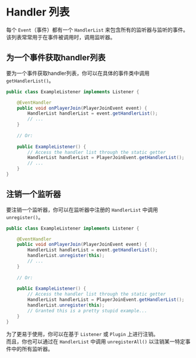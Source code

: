 # Handler 列表

每个 `Event`（事件）都有一个 `HandlerList` 来包含所有的监听器与监听的事件。    
该列表常常用于在事件被调用时，调用监听器。  

## 为一个事件获取handler列表

要为一个事件获取handler列表，你可以在具体的事件类中调用 `getHandlerList()`。

```java
public class ExampleListener implements Listener {

    @EventHandler
    public void onPlayerJoin(PlayerJoinEvent event) {
        HandlerList handlerList = event.getHandlerList();
        // ...
    }
    
    // Or:
    
    public ExampleListener() {
        // Access the handler list through the static getter
        HandlerList handlerList = PlayerJoinEvent.getHandlerList();
        // ...
    }
}
```

## 注销一个监听器

要注销一个监听器，你可以在监听器中注册的 `HandlerList` 中调用 `unregister()`。

```java
public class ExampleListener implements Listener {

    @EventHandler
    public void onPlayerJoin(PlayerJoinEvent event) {
        HandlerList handlerList = event.getHandlerList();
        handlerList.unregister(this);
        // ...
    }
    
    // Or:
    
    public ExampleListener() {
        // Access the handler list through the static getter
        HandlerList handlerList = PlayerJoinEvent.getHandlerList();
        handlerList.unregister(this);
        // Granted this is a pretty stupid example...
    }
}
```

为了更易于使用，你可以在基于 `Listener` 或 `Plugin` 上进行注销。  
而且，你也可以通过在 `HandlerList` 中调用 `unregisterAll()` 以注销某一特定事件中的所有监听器。  
